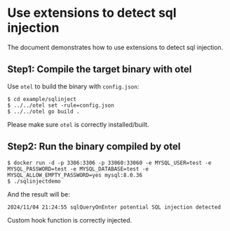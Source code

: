 # Use extensions to detect sql injection

The document demonstrates how to use extensions to detect sql injection.

## Step1: Compile the target binary with otel
Use `otel` to build the binary with `config.json`:
```
$ cd example/sqlinject
$ ../../otel set -rule=config.json
$ ../../otel go build .
```
Please make sure `otel` is correctly installed/built.

## Step2: Run the binary compiled by otel
```shell
$ docker run -d -p 3306:3306 -p 33060:33060 -e MYSQL_USER=test -e MYSQL_PASSWORD=test -e MYSQL_DATABASE=test -e MYSQL_ALLOW_EMPTY_PASSWORD=yes mysql:8.0.36
$ ./sqlinjectdemo
```
And the result will be:
```shell
2024/11/04 21:24:55 sqlQueryOnEnter potential SQL injection detected
```
Custom hook function is correctly injected.

